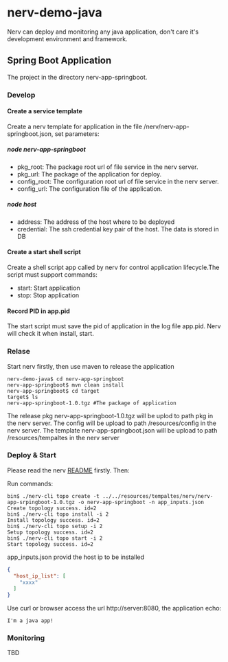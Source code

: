 # nerv-demo-java

Nerv can deploy and monitoring any java application, don't care it's development environment and framework.

## Spring Boot Application

The project in the directory nerv-app-springboot.

### Develop

#### Create a service template

Create a nerv template for application in the file /nerv/nerv-app-springboot.json, set parameters:

##### node nerv-app-springboot

* pkg_root: The package root url of file service in the nerv server.
* pkg_url: The package of the application for deploy.
* config_root: The configuration root url of file service in the nerv server.
* config_url: The configuration file of the application.

##### node host

* address: The address of the host where to be deployed
* credential: The ssh credential key pair of the host. The data is stored in DB

#### Create a start shell script

Create a shell script app called by nerv for control application lifecycle.The script must support commands:

* start: Start application
* stop: Stop application

#### Record PID in app.pid

The start script must save the pid of application in the log file app.pid. Nerv will check it when install, start.

### Relase

Start nerv firstly, then use maven to release the application

```shell
nerv-demo-java$ cd nerv-app-springboot
nerv-app-springboot$ mvn clean install
nerv-app-springboot$ cd target
target$ ls
nerv-app-springboot-1.0.tgz #The package of application
```

The release pkg nerv-app-springboot-1.0.tgz will be uplod to path pkg in the nerv server.
The config will be upload to path /resources/config in the nerv server.
The template nerv-app-springboot.json will be upload to path /resources/tempaltes in the nerv server

### Deploy & Start

Please read the nerv [README](https://github.com/ChaosXu/nerv) firstly. Then:

Run commands:

```shell
bin$ ./nerv-cli topo create -t ../../resources/tempaltes/nerv/nerv-app-srpingboot-1.0.tgz -o nerv-app-springboot -n app_inputs.json
Create topology success. id=2
bin$ ./nerv-cli topo install -i 2
Install topology success. id=2
bin$ ./nerv-cli topo setup -i 2
Setup topology success. id=2
bin$ ./nerv-cli topo start -i 2
Start topology success. id=2
```

app_inputs.json provid the host ip to be installed

```json
{
  "host_ip_list": [
    "xxxx"
  ]
}
```

Use curl or browser access the url http://server:8080, the application echo:

```shell
I'm a java app!
```

### Monitoring

TBD